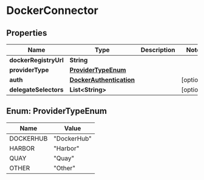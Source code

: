 # DockerConnector

## Properties
Name | Type | Description | Notes
------------ | ------------- | ------------- | -------------
**dockerRegistryUrl** | **String** |  | 
**providerType** | [**ProviderTypeEnum**](#ProviderTypeEnum) |  | 
**auth** | [**DockerAuthentication**](DockerAuthentication.md) |  |  [optional]
**delegateSelectors** | **List&lt;String&gt;** |  |  [optional]

<a name="ProviderTypeEnum"></a>
## Enum: ProviderTypeEnum
Name | Value
---- | -----
DOCKERHUB | &quot;DockerHub&quot;
HARBOR | &quot;Harbor&quot;
QUAY | &quot;Quay&quot;
OTHER | &quot;Other&quot;
